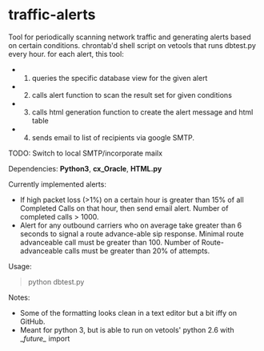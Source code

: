 # traffic-alerts
Tool for periodically scanning network traffic and generating alerts based on certain conditions. chrontab'd shell script on vetools that runs dbtest.py every hour. for each alert, this tool: 

- 1) queries the specific database view for the given alert
- 2) calls alert function to scan the result set for given conditions
- 3) calls html generation function to create the alert message and html table
- 4) sends email to list of recipients via google SMTP.

TODO: Switch to local SMTP/incorporate mailx

Dependencies: **Python3**, **cx_Oracle**, **HTML.py**

Currently implemented alerts:
- If high packet loss (>1%) on a certain hour is greater than 15% of all Completed Calls on that hour, then send email alert. Number of completed calls > 1000.
- Alert for any outbound carriers who on average take greater than 6 seconds to signal a route advance-able sip response. Minimal route advanceable call must be greater than 100. Number of Route-advanceable calls must be greater than 20% of attempts.

Usage: 
> python dbtest.py

Notes: 
- Some of the formatting looks clean in a text editor but a bit iffy on GitHub.
- Meant for python 3, but is able to run on vetools' python 2.6 with \__future\__ import
